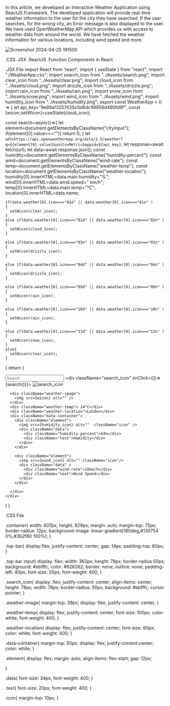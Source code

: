 In this article, we developed an Interactive Weather Application using ReactJS Framework. The developed application will provide real-time weather information to the user for the city they have searched. If the user searches, for the wrong city, an Error message is also displayed to the user. We have used OpenWeatherMap API which provides us with access to weather data from around the world. We have fetched the weather information for various locations, including wind speed and more.

![Screenshot 2024-04-25 191500](https://github.com/kamalkumar17/Weather-App/assets/160104271/c1a46ab1-116d-44b7-8bf8-5109a06eab23)


.CSS
.JSX
.ReactJS
.Function Components in React

.JSX File
import React from 'react';
import { useState } from "react";
import "./WeatherApp.css";
import search_icon from "../Assets/search.png";
import clear_icon from "../Assets/clear.png";
import cloud_icon from "../Assets/cloud.png";
import drizzle_icon from "../Assets/drizzle.png";
import rain_icon from "../Assets/rain.png";
import snow_icon from "../Assets/snow.png";
import wind_icon from "../Assets/wind.png";
import humidity_icon from "../Assets/humidity.png";
export const WeatherApp = () => {
  let api_key="9e89af3257435c0d6dc99656d490fd9f";
  const [wicon,setWicon]=useState(cloud_icon);

  const search=async()=>{
    let element=document.getElementsByClassName("cityinput");
    if(element[0].value===""){
      return 0;
    }
    let url=`https://api.openweathermap.org/data/2.5/weather?q=${element[0].value}&units=Metric&appid=${api_key}`;
    let response=await fetch(url);
    let data=await response.json();
    const humidity=document.getElementsByClassName("humidity-percent");
    const wind=document.getElementsByClassName("wind-rate");
    const temp=document.getElementsByClassName("weather-temp");
    const location=document.getElementsByClassName("weather-location");
    humidity[0].innerHTML=data.main.humidity+"%";
    wind[0].innerHTML=data.wind.speed+" km/h";
    temp[0].innerHTML=data.main.temp+"°C";
    location[0].innerHTML=data.name;


    if(data.weather[0].icon==="01d" || data.weather[0].icon==="01n" )
    {
      setWicon(clear_icon);
    }
    else if(data.weather[0].icon==="02d" || data.weather[0].icon==="02n" )
    {
      setWicon(cloud_icon);
    }

    else if(data.weather[0].icon==="03n" || data.weather[0].icon==="03n" )
    {
      setWicon(drizzle_icon);
    }

    else if(data.weather[0].icon==="04d" || data.weather[0].icon==="04n" )
    {
      setWicon(drizzle_icon);
    }

    else if(data.weather[0].icon==="09d" || data.weather[0].icon==="09n" )
    {
      setWicon(rain_icon);
    }

    else if(data.weather[0].icon==="10d" || data.weather[0].icon==="10n" )
    {
      setWicon(rain_icon);
    }

    else if(data.weather[0].icon==="13d" || data.weather[0].icon==="13n" )
    {
      setWicon(snow_icon);
    }
    else{
      setWicon(clear_icon);
    }
  }
  return (
    <div className='container'>
      <div className="top-bar">
        <input type="text" className="cityinput" placeholder="Search"/>
        <div className="search_icon" onClick={()=>{search()}}>
          <img src={search_icon}  alt="search_icon" />
        </div>
      </div>

      <div className="weather-image">
        <img src={wicon} alt="" />
      </div>
      <div className="weather-temp"> 24°C</div>
      <div className="weather-location">London</div>
      <div className="data-container">
        <div className="element">
          <img src={humidity_icon} alt=""  className="icon" />
          <div className="data">
            <div className="humidity-percent">64%</div>
            <div className="text">Humidity</div>
          </div>
        </div>

        <div className="element">
          <img src={wind_icon} alt="" className="icon"/>
          <div className="data" >
            <div className="wind-rate">18km/h</div>
            <div className="text">Wind Speed</div>
          </div>
        </div>

      </div>
    </div>
  )
}

.CSS File

.container{
    width: 607px;
    height: 829px;
    margin: auto;
    margin-top: 75px;
    border-radius: 12px;
    background-image: linear-gradient(180deg,#130754 0%,#3b2f80 100%);
}

.top-bar{
    display:flex;
    justify-content: center;
    gap: 14px;
    padding-top: 60px;
}

.top-bar input{
    display: flex;
    width: 362px;
    height: 78px;
    border-radius:50px;
    background: #ebfffc;
    color: #626262;
    border: none;
    outline: none;
    padding-left: 40px;
    font-size: 20px;
    font-weight: 400;
}

.search_icon{
    display: flex;
    justify-content: center;
    align-items: center;
    height: 78px;
    width: 78px;
    border-radius: 50px;
    background: #ebfffc;
    cursor: pointer;
}

.weather-image{
    margin-top: 39px;
    display: flex;
    justify-content: center;
}

.weather-temp{
    display: flex;
    justify-content: center;
    font-size: 100px;
    color: white;
    font-weight: 400;
}

.weather-location{
    display: flex;
    justify-content: center;
    font-size: 60px;
    color: white;
    font-weight: 400;
}

.data-container{
    margin-top: 50px;
    display: flex;
    justify-content:center;
    color: white;
}

.element{
    display: flex;
    margin: auto;
    align-items: flex-start;
    gap: 12px;

}

.data{
    font-size: 34px;
    font-weight: 400;
}

.text{
    font-size: 20px;
    font-weight: 400;
}

.icon{
    margin-top: 10px;
}
